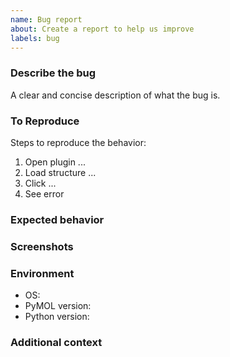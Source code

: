 ```yaml
---
name: Bug report
about: Create a report to help us improve
labels: bug
---
```


### Describe the bug
A clear and concise description of what the bug is.

### To Reproduce
Steps to reproduce the behavior:
1. Open plugin ...
2. Load structure ...
3. Click ...
4. See error

### Expected behavior

### Screenshots

### Environment
- OS:
- PyMOL version:
- Python version:

### Additional context

